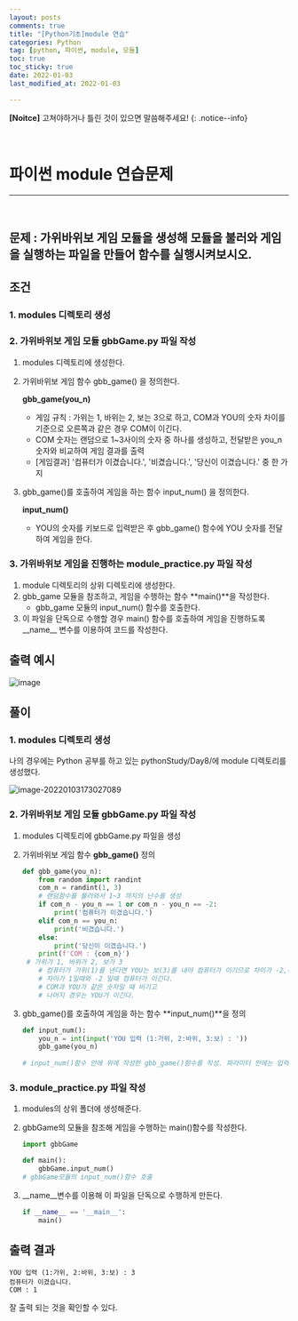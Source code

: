 ```yaml
---
layout: posts
comments: true
title: "[Python기초]module 연습"
categories: Python
tag: [python, 파이썬, module, 모듈]
toc: true
toc_sticky: true
date: 2022-01-03
last_modified_at: 2022-01-03

---
```


**[Noitce]** 고쳐야하거나 틀린 것이 있으면 말씀해주세요!
{: .notice--info}

<br>

# 파이썬 module 연습문제

---



<br>

## 문제 : 가위바위보 게임 모듈을 생성해 모듈을 불러와 게임을 실행하는 파일을 만들어 함수를 실행시켜보시오.



## 조건 

### 1. modules 디렉토리 생성

### 2. 가위바위보 게임 모듈 **gbbGame.py** 파일 작성

1) modules 디렉토리에 생성한다.

2) 가위바위보 게임 함수 gbb_game() 을 정의한다.

   **gbb_game(you_n)**

   * 게임 규칙 : 가위는 1, 바위는 2, 보는 3으로 하고, COM과 YOU의 숫자 차이를 기준으로 오른쪽과 같은 경우 COM이 이긴다.
   * COM 숫자는 랜덤으로 1~3사이의 숫자 중 하나를 생성하고, 전달받은 you_n 숫자와 비교하여 게임 결과를 출력
   * [게임결과] '컴퓨터가 이겼습니다.', '비겼습니다.', '당신이 이겼습니다.' 중 한 가지

3) gbb_game()를 호출하여 게임을 하는 함수 input_num() 을 정의한다.

   **input_num()**

   * YOU의 숫자를 키보드로 입력받은 후 gbb_game() 함수에 YOU 숫자를 전달하여 게임을 한다.

     

### 3. 가위바위보 게임을 진행하는 **module_practice.py** 파일 작성

1. module 디렉토리의 상위 디렉토리에 생성한다.
2. gbb_game 모듈을 참조하고, 게임을 수행하는 함수 **main()**을 작성한다.
   * gbb_game 모듈의 input_num() 함수를 호출한다.
3. 이 파일을 단독으로 수행할 경우 main() 함수를 호출하여 게임을 진행하도록 \_\_name\_\_ 변수를 이용하여 코드를 작성한다.





## 출력 예시

![image](https://user-images.githubusercontent.com/75322297/147910932-9d557245-ff5f-43ed-95b0-9e8f668e969c.png)



## 풀이

### 1. modules 디렉토리 생성

 나의 경우에는 Python 공부를 하고 있는 pythonStudy/Day8/에 module 디렉토리를 생성했다.

![image-20220103173027089](https://user-images.githubusercontent.com/75322297/147913436-0f3a1782-1afb-44e1-93ef-fe6c6f96d05f.png)







### 2. 가위바위보 게임 모듈 **gbbGame.py** 파일 작성

1. modules 디렉토리에 gbbGame.py 파일을 생성

2. 가위바위보 게임 함수 **gbb_game()** 정의

   ```python
   def gbb_game(you_n):
       from random import randint
       com_n = randint(1, 3)
       # 랜덤함수를 불러와서 1~3 까지의 난수를 생성
       if com_n - you_n == 1 or com_n - you_n == -2:
           print('컴퓨터가 이겼습니다.')
       elif com_n == you_n:
           print('비겼습니다.')
       else:
           print('당신이 이겼습니다.')
       print(f'COM : {com_n}')
   	# 가위가 1, 바위가 2, 보가 3 
       # 컴퓨터가 가위(1)를 낸다면 YOU는 보(3)를 내야 컴퓨터가 이기므로 차이가 -2,바위(2)를 낸다면 YOU는 가위(1)여야 컴퓨터가 이기므로 차이가 1, 컴퓨터가 보(3)를 낸다면 YOU는 바위(2)여야 컴퓨터가 이기므로 차이가 1
       # 차이가 1일때와 -2 일때 컴퓨터가 이긴다.
       # COM과 YOU가 같은 숫자일 때 비기고
       # 나머지 경우는 YOU가 이긴다.
   ```



3. gbb_game()를 호출하여 게임을 하는 함수 **input_num()**을 정의

   ```python
   def input_num():
       you_n = int(input('YOU 입력 (1:가위, 2:바위, 3:보) : '))
       gbb_game(you_n)
       
   # input_num()함수 안에 위에 작성한 gbb_game()함수를 작성. 파라미터 안에는 입력받을 you_n까지 적어준다.
   ```

   

### 3. module_practice.py 파일 작성

1. modules의 상위 폴더에 생성해준다.

2. gbbGame의 모듈을 참조해 게임을 수행하는 main()함수를 작성한다.

   ```python
   import gbbGame
   
   def main():
       gbbGame.input_num()
   # gbbGame모듈의 input_num()함수 호출
   ```

3. \_\_name\_\_변수를 이용해 이 파일을 단독으로 수행하게 만든다.

   ```python
   if __name__ == '__main__':
       main()
   ```



## 출력 결과

```
YOU 입력 (1:가위, 2:바위, 3:보) : 3
컴퓨터가 이겼습니다.
COM : 1
```

잘 출력 되는 것을 확인할 수 있다.



